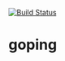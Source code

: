 [![Build Status](https://travis-ci.org/xosmig/goping.svg?branch=master)](https://travis-ci.org/xosmig/goping)

# goping
